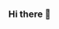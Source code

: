### Hi there 👋

<!--
**ignalred/ignalred** is a ✨ _special_ ✨ repository because its `README.md` (this file) appears on your GitHub profile.

Here are some ideas to get you started:

- 🔭 I’m a Java and JavaScript developer
- 💼 I've been coding for over 4 years
- 🎮 I'm experienced in Spigot
